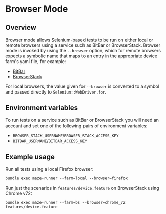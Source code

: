 # Browser Mode

## Overview

Browser mode allows Selenium-based tests to be run on either local or remote browsers using a service such as BitBar or BrowserStack.  Browser mode is invoked by using the `--browser` option, which for remote browsers expects a symbolic name that maps to an entry in the appropriate device farm's yaml file, for example:

* [BitBar](../lib/maze/client/selenium/bb_browsers.yml)
* [BrowserStack](../lib/maze/client/selenium/bs_browsers.yml)

For local browsers, the value given for `--browser` is converted to a symbol and passed directly to 
`Selenium::WebDriver.for`.

## Environment variables

To run tests on a service such as BitBar or BrowserStack you will need an account and set one of the following pairs of environment variables:

* `BROWSER_STACK_USERNAME`/`BROWSER_STACK_ACCESS_KEY`
* `BITBAR_USERNAME`/`BITBAR_ACCESS_KEY`

## Example usage

Run all tests using a local Firefox browser:

```
bundle exec maze-runner --farm=local --browser=firefox
```

Run just the scenarios in `features/device.feature` on BrowserStack using Chrome v72:

```
bundle exec maze-runner --farm=bs --browser=chrome_72 features/device.feature
```
